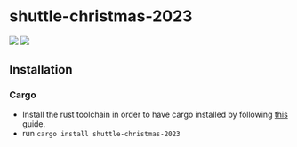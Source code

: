 # shuttle-christmas-2023
![](https://img.shields.io/badge/made_by_cryptograthor-black?style=flat&logo=undertale&logoColor=hotpink)
![](https://github.com/thor314/shuttle-christmas-2023/actions/workflows/ci/badge.svg)
<!-- [![crates.io](https://img.shields.io/crates/v/shuttle-christmas-2023.svg)](https://crates.io/crates/shuttle-christmas-2023) -->
<!-- [![Documentation](https://docs.rs/shuttle-christmas-2023/badge.svg)](https://docs.rs/shuttle-christmas-2023) -->
## Installation
### Cargo
- Install the rust toolchain in order to have cargo installed by following [this](https://www.rust-lang.org/tools/install) guide.
- run `cargo install shuttle-christmas-2023`
